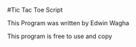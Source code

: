 #Tic Tac Toe Script

This Program was written by Edwin Wagha

This program is free to use and copy


 